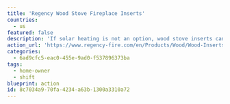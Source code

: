 ```yaml
---
title: 'Regency Wood Stove Fireplace Inserts'
countries:
  - us
featured: false
description: 'If solar heating is not an option, wood stove inserts can update your drafty, open wood fireplace. They''ll send less heat out the chimney, and more heat around your house, drastically improving your wood burning efficiency. They pump the smoke back into the fire to burn that off too, which sends less crap into the atmosphere. Try to use [coffee logs](https://www.bio-bean.com/elements/coffee-logs-and-retailers/) instead of wood.'
action_url: 'https://www.regency-fire.com/en/Products/Wood/Wood-Inserts'
categories:
  - 6ad9cfc5-eac0-455e-9ad0-f537896373ba
tags:
  - home-owner
  - shift
blueprint: action
id: 8c7034a9-70fa-4234-a63b-1300a3310a72
---
```

